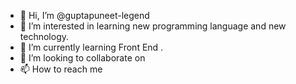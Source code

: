 - 👋 Hi, I’m @guptapuneet-legend
- 👀 I’m interested in learning new programming language and new technology.
- 🌱 I’m currently learning Front End . 
- 💞️ I’m looking to collaborate on 
- 📫 How to reach me 

<!---
guptapuneet-legend/guptapuneet-legend is a ✨ special ✨ repository because its `README.md` (this file) appears on your GitHub profile.
You can click the Preview link to take a look at your changes.
--->
